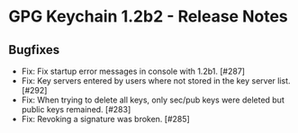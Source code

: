 GPG Keychain 1.2b2 - Release Notes
========================================

Bugfixes
--------

*  Fix: Fix startup error messages in console with 1.2b1. [#287]
*  Fix: Key servers entered by users where not stored in the key server list. [#292]
*  Fix: When trying to delete all keys, only sec/pub keys were deleted but public keys remained. [#283]
*  Fix: Revoking a signature was broken. [#285]